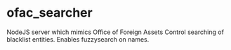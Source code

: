 # ofac_searcher
NodeJS server which mimics Office of Foreign Assets Control searching of blacklist entities. Enables fuzzysearch on names.
